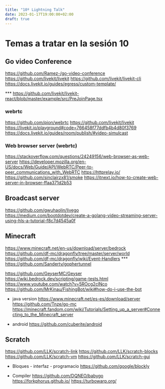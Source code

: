 ```yaml
---
title: "10º Lightning Talk"
date: 2023-01-17T19:00:00+02:00
draft: true
---
```


# Temas a tratar en la sesión 10

## Go video Conference
https://github.com/Ramez-/go-video-conference
https://github.com/livekit/livekit
https://github.com/livekit/livekit-cli
https://docs.livekit.io/guides/egress/custom-template/

*** https://github.com/livekit/livekit-react/blob/master/example/src/PreJoinPage.tsx

### webrtc
https://github.com/pion/webrtc
https://github.com/livekit/livekit
https://livekit.io/playground#code=766458f77ddfb4b4d80f3769
https://docs.livekit.io/guides/room/publish/#video-simulcast

### Web browser server (webrtc)
https://stackoverflow.com/questions/24249156/web-browser-as-web-server
https://developer.mozilla.org/en-US/docs/Web/Guide/API/WebRTC/Peer-to-peer_communications_with_WebRTC
https://httprelay.io/
https://github.com/sinclairzx81/smoke
https://itnext.io/how-to-create-web-server-in-browser-ffaa371d2b53


## Broadcast server
https://github.com/gwuhaolin/livego
https://medium.com/bootdotdev/create-a-golang-video-streaming-server-using-hls-a-tutorial-f8c7d4545a0f

## Minecraft
https://www.minecraft.net/en-us/download/server/bedrock
https://github.com/df-mc/dragonfly/tree/master/server/world
    https://github.com/df-mc/dragonfly/wiki/Event-Handlers
*** https://github.com/Sandertv/gophertunnel

https://github.com/GeyserMC/Geyser
https://wiki.bedrock.dev/scripting/game-tests.html
https://www.youtube.com/watch?v=5ROcg2clNco
https://github.com/MrKinau/FishingBot/wiki#how-do-i-use-the-bot

- java version
https://www.minecraft.net/es-es/download/server
https://github.com/Tnze/go-mc
https://minecraft.fandom.com/wiki/Tutorials/Setting_up_a_server#Connecting_to_the_Minecraft_server


- android
https://github.com/cuberite/android

## Scratch
https://github.com/LLK/scratch-link
https://github.com/LLK/scratch-blocks
https://github.com/LLK/scratch-vm
https://github.com/LLK/scratch-gui

- Bloques - interfaz - programacio
https://github.com/google/blockly

- Compiler
https://github.com/DQNEO/babygo
https://forkphorus.github.io/
https://turbowarp.org/


